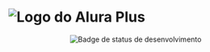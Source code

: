 # ![Logo do Alura Plus](https://github.com/eprahoje/alura-plus/assets/143037296/a914d131-1b02-47d8-a151-adee74bad6b0)

<p align ="center">
  <img loading="lazy" alt="Badge de status de desenvolvimento" src="https://img.shields.io/badge/STATUS-COMPLETO-green">
</p>



